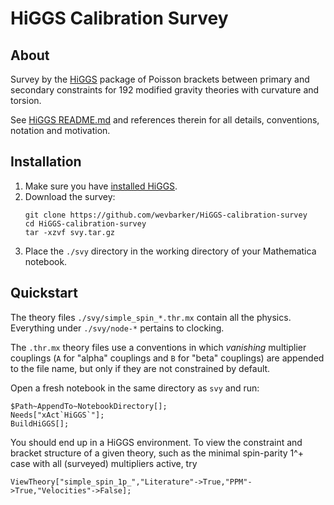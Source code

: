 # HiGGS Calibration Survey

## About

Survey by the [HiGGS](https://github.com/wevbarker/HiGGS) package of Poisson brackets between primary and secondary constraints for 192 modified gravity theories with curvature and torsion.

See [HiGGS README.md](https://github.com/wevbarker/HiGGS/README.md) and references therein for all details, conventions, notation and motivation.

## Installation
1. Make sure you have [installed HiGGS](https://github.com/wevbarker/HiGGS).
2. Download the survey: 
	```bash, git
	git clone https://github.com/wevbarker/HiGGS-calibration-survey
	cd HiGGS-calibration-survey
	tar -xzvf svy.tar.gz
	```
3. Place the `./svy` directory in the working directory of your Mathematica notebook.

## Quickstart 

The theory files `./svy/simple_spin_*.thr.mx` contain all the physics. Everything under `./svy/node-*` pertains to clocking.

The `.thr.mx` theory files use a conventions in which _vanishing_ multiplier couplings (`A` for "alpha" couplings and `B` for "beta" couplings) are appended to the file name, but only if they are not constrained by default.

Open a fresh notebook in the same directory as `svy` and run:
```wolfram
$Path~AppendTo~NotebookDirectory[];
Needs["xAct`HiGGS`"];
BuildHiGGS[];
```
You should end up in a HiGGS environment. To view the constraint and bracket structure of a given theory, such as the minimal spin-parity 1^+ case with all (surveyed) multipliers active, try
```wolfram
ViewTheory["simple_spin_1p_","Literature"->True,"PPM"->True,"Velocities"->False];
```
